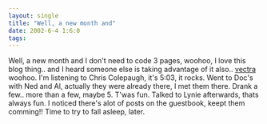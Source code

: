```yaml
---
layout: single
title: "Well, a new month and"
date: 2002-6-4 1:6:0
tags: 
---
```


Well, a new month and I don't need to code 3 pages, woohoo, I love this blog thing.. and I heard someone else is taking advantage of it also.. [vectra][1] woohoo. I'm listening to Chris Colepaugh, it's 5:03, it rocks. Went to Doc's with Ned and Al, actually they were already there, I met them there. Drank a few.. more than a few, maybe 5. T'was fun. Talked to Lynie afterwards, thats always fun. I noticed there's alot of posts on the guestbook, keept them comming!! Time to try to fall asleep, later.



   [1]: http://vectra.diaryland.com/
